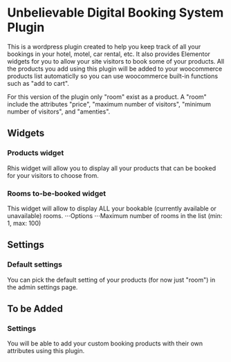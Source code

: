 # Unbelievable Digital Booking System Plugin

This is a wordpress plugin created to help you keep track of all your bookings in your hotel, motel, car rental, etc. It also provides Elementor widgets for you to allow your site visitors to book some of your products. All the products you add using this plugin will be added to your woocommerce products list automaticlly so you can use woocommerce built-in functions such as "add to cart". 

For this version of the plugin only "room" exist as a product. A "room" include the attributes "price", "maximum number of visitors", "minimum number of visitors", and "amenties". 

## Widgets

### Products widget

Rhis widget will allow you to display all your products that can be booked for your visitors to choose from.

### Rooms to-be-booked widget

This widget will allow to display ALL your bookable (currently available or unavailable) rooms.
⋅⋅⋅Options
⋅⋅⋅Maximum number of rooms in the list (min: 1, max: 100)


## Settings

### Default settings

You can pick the default setting of your products (for now just "room") in the admin settings page.

## To be Added

### Settings

You will be able to add your custom booking products with their own attributes using this plugin. 
